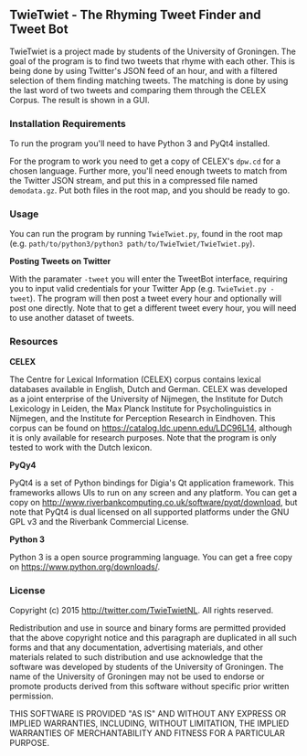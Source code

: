 ## TwieTwiet - The Rhyming Tweet Finder and Tweet Bot

TwieTwiet is a project made by students of the University of Groningen.
The goal of the program is to find two tweets that rhyme with each other.
This is being done by using Twitter's JSON feed of an hour, and with a filtered
selection of them finding matching tweets.
The matching is done by using the last word of two tweets and comparing them through the CELEX Corpus.
The result is shown in a GUI. 

### Installation Requirements

To run the program you'll need to have Python 3 and PyQt4 installed.

For the program to work you need to get a copy of CELEX's `dpw.cd` for a chosen language.
Further more, you'll need enough tweets to match from the Twitter JSON stream, and put this in a compressed file named `demodata.gz`.
Put both files in the root map, and you should be ready to go.

### Usage

You can run the program by running `TwieTwiet.py`, found in the root map (e.g. `path/to/python3/python3 path/to/TwieTwiet/TwieTwiet.py`).

**Posting Tweets on Twitter**

With the paramater `-tweet` you will enter the TweetBot interface, requiring you to input valid 
credentials for your Twitter App (e.g. `TwieTwiet.py -tweet`).
The program will then post a tweet every hour and optionally will post one directly.
Note that to get a different tweet every hour, you will need to use another dataset of tweets.

### Resources

**CELEX**

The Centre for Lexical Information (CELEX) corpus contains lexical databases available in English, Dutch and German. 
CELEX was developed as a joint enterprise of the University of Nijmegen, the Institute for Dutch Lexicology in Leiden, the Max Planck Institute for Psycholinguistics in Nijmegen, and the Institute for Perception Research in Eindhoven.
This corpus can be found on https://catalog.ldc.upenn.edu/LDC96L14, although it is only available for research purposes.
Note that the program is only tested to work with the Dutch lexicon.

**PyQy4**

PyQt4 is a set of Python bindings for Digia's Qt application framework. This frameworks allows UIs to run on any screen and any platform.
You can get a copy on http://www.riverbankcomputing.co.uk/software/pyqt/download, but note that
PyQt4 is dual licensed on all supported platforms under the GNU GPL v3 and the Riverbank Commercial License.

**Python 3**

Python 3 is a open source programming language. You can get a free copy on https://www.python.org/downloads/.

### License

Copyright (c) 2015 http://twitter.com/TwieTwietNL.
All rights reserved.

Redistribution and use in source and binary forms are permitted
provided that the above copyright notice and this paragraph are
duplicated in all such forms and that any documentation,
advertising materials, and other materials related to such
distribution and use acknowledge that the software was developed
by students of the University of Groningen. The name of the
University of Groningen may not be used to endorse or promote products derived
from this software without specific prior written permission.

THIS SOFTWARE IS PROVIDED "AS IS" AND WITHOUT ANY EXPRESS OR
IMPLIED WARRANTIES, INCLUDING, WITHOUT LIMITATION, THE IMPLIED
WARRANTIES OF MERCHANTABILITY AND FITNESS FOR A PARTICULAR PURPOSE.
